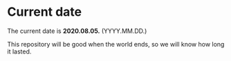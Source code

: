 # Current date

The current date is **2020.08.05.** (YYYY.MM.DD.)

This repository will be good when the world ends, so we will know how long it lasted.